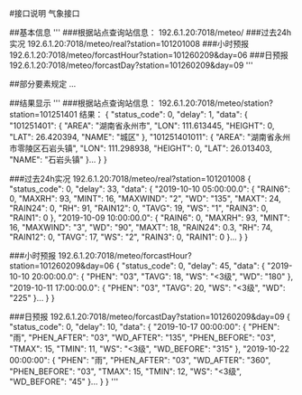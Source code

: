 #接口说明
气象接口

##基本信息
'''
###根据站点查询站信息：
192.6.1.20:7018/meteo/ 
###过去24h实况
192.6.1.20:7018/meteo/real?station=101201008
###小时预报
192.6.1.20:7018/meteo/forcastHour?station=101260209&day=06
###日预报
192.6.1.20:7018/meteo/forcastDay?station=101260209&day=09
'''

##部分要素规定
...

##结果显示
'''
###根据站点查询站信息：
192.6.1.20:7018/meteo/station?station=101251401
结果：
{
    "status_code": 0,
    "delay": 1,
    "data": {
        "101251401": {
            "AREA": "湖南省永州市",
            "LON": 111.613445,
            "HEIGHT": 0,
            "LAT": 26.420394,
            "NAME": "城区"
        },
        "101251401011": {
            "AREA": "湖南省永州市零陵区石岩头镇",
            "LON": 111.298938,
            "HEIGHT": 0,
            "LAT": 26.013403,
            "NAME": "石岩头镇"
        }...
    }
}

###过去24h实况
192.6.1.20:7018/meteo/real?station=101201008
{
    "status_code": 0,
    "delay": 33,
    "data": {
        "2019-10-10 05:00:00.0": {
            "RAIN6": 0,
            "MAXRH": 93,
            "MINT": 16,
            "MAXWIND": "2",
            "WD": "135",
            "MAXT": 24,
            "RAIN24": 0,
            "RH": 91,
            "RAIN12": 0,
            "TAVG": 19,
            "WS": "1",
            "RAIN3": 0,
            "RAIN1": 0
        },
        "2019-10-09 10:00:00.0": {
            "RAIN6": 0,
            "MAXRH": 93,
            "MINT": 16,
            "MAXWIND": "3",
            "WD": "90",
            "MAXT": 18,
            "RAIN24": 0.3,
            "RH": 74,
            "RAIN12": 0,
            "TAVG": 17,
            "WS": "2",
            "RAIN3": 0,
            "RAIN1": 0
        }...
    }
}

###小时预报
192.6.1.20:7018/meteo/forcastHour?station=101260209&day=06
{
    "status_code": 0,
    "delay": 45,
    "data": {
        "2019-10-10 20:00:00.0": {
            "PHEN": "03",
            "TAVG": 18,
            "WS": "<3级",
            "WD": "180"
        },
        "2019-10-11 17:00:00.0": {
            "PHEN": "03",
            "TAVG": 20,
            "WS": "<3级",
            "WD": "225"
        }...
    }
}

###日预报
192.6.1.20:7018/meteo/forcastDay?station=101260209&day=09
{
    "status_code": 0,
    "delay": 10,
    "data": {
        "2019-10-17 00:00:00": {
            "PHEN": "雨",
            "PHEN_AFTER": "03",
            "WD_AFTER": "135",
            "PHEN_BEFORE": "03",
            "TMAX": 15,
            "TMIN": 11,
            "WS": "<3级",
            "WD_BEFORE": "315"
        },
        "2019-10-22 00:00:00": {
            "PHEN": "雨",
            "PHEN_AFTER": "03",
            "WD_AFTER": "360",
            "PHEN_BEFORE": "03",
            "TMAX": 15,
            "TMIN": 12,
            "WS": "<3级",
            "WD_BEFORE": "45"
        }...
    }
}
'''

###

###